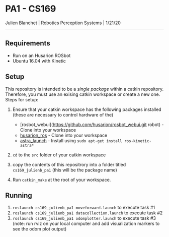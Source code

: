 # PA1 - CS169
Julien Blanchet | Robotics Perception Systems | 1/21/20

<hr>

## Requirements
* Run on an Husarion ROSbot
* Ubuntu 16.04 with Kinetic

## Setup

This repository is intended to be a *single package* within a catkin repository. Therefore, you must use an exising catkin workspace or create a new one. Steps for setup:

1. Ensure that your catkin workspace has the following packages installed (these are necessary to control hardware of the)
    * [rosbot_webui](https://github.com/husarion/rosbot_webui.git robot) - Clone into your workspace
    * [husarion_ros](https://github.com/husarion/husarion_ros.git) - Clone into your workspace
    * [astra_launch](https://github.com/orbbec/ros_astra_launch) - Install using `sudo apt-get install ros-kinetic-astra*`

    
1. `cd` to the `src` folder of your catkin workspace
1. copy the contents of this repositrory into a folder titled `cs169_julienb_pa1` (this will be the package name)
1. Run `catkin_make` at the root of your workspace.

## Running
1. `roslaunch cs169_julienb_pa1 moveforward.launch` to execute task #1
1. `roslaunch cs169_julienb_pa1 datacollection.launch` to execute task #2
1. `roslaunch cs169_julienb_pa1 odomplotter.launch` to execute task #3 (note: run rviz on your local computer and add visualization markers to see the odom plot output)

